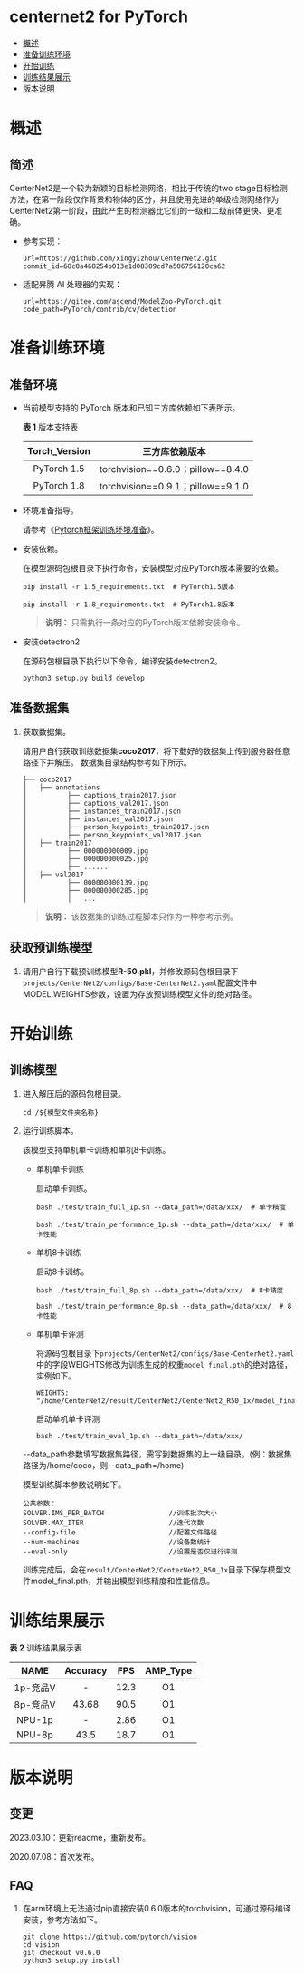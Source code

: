 # centernet2 for PyTorch

-   [概述](概述.md)
-   [准备训练环境](准备训练环境.md)
-   [开始训练](开始训练.md)
-   [训练结果展示](训练结果展示.md)
-   [版本说明](版本说明.md)



# 概述

## 简述

CenterNet2是一个较为新颖的目标检测网络，相比于传统的two stage目标检测方法，在第一阶段仅作背景和物体的区分，并且使用先进的单级检测网络作为CenterNet2第一阶段，由此产生的检测器比它们的一级和二级前体更快、更准确。

- 参考实现：

  ```
  url=https://github.com/xingyizhou/CenterNet2.git 
  commit_id=68c0a468254b013e1d08309cd7a506756120ca62
  ```

- 适配昇腾 AI 处理器的实现：

  ```
  url=https://gitee.com/ascend/ModelZoo-PyTorch.git
  code_path=PyTorch/contrib/cv/detection
  ```

# 准备训练环境

## 准备环境

- 当前模型支持的 PyTorch 版本和已知三方库依赖如下表所示。

  **表 1**  版本支持表

  | Torch_Version |          三方库依赖版本           |
  | :-----------: | :-------------------------------: |
  |  PyTorch 1.5  | torchvision==0.6.0；pillow==8.4.0 |
  |  PyTorch 1.8  | torchvision==0.9.1；pillow==9.1.0 |

- 环境准备指导。

  请参考《[Pytorch框架训练环境准备](https://www.hiascend.com/document/detail/zh/ModelZoo/pytorchframework/ptes)》。

- 安装依赖。

  在模型源码包根目录下执行命令，安装模型对应PyTorch版本需要的依赖。

  ```
  pip install -r 1.5_requirements.txt  # PyTorch1.5版本
  
  pip install -r 1.8_requirements.txt  # PyTorch1.8版本
  ```

  > **说明：** 
  > 只需执行一条对应的PyTorch版本依赖安装命令。

- 安装detectron2

  在源码包根目录下执行以下命令，编译安装detectron2。

  ```
  python3 setup.py build develop
  ```

## 准备数据集

1. 获取数据集。

   请用户自行获取训练数据集**coco2017**，将下载好的数据集上传到服务器任意路径下并解压。
   数据集目录结构参考如下所示。

   ```
   ├── coco2017
   │   ├── annotations
   │          ├── captions_train2017.json
   │          ├── captions_val2017.json
   │          ├── instances_train2017.json
   │          ├── instances_val2017.json
   │          ├── person_keypoints_train2017.json
   │          ├── person_keypoints_val2017.json
   │   ├── train2017
   │          ├── 000000000009.jpg
   │          ├── 000000000025.jpg
   │          ├── ......
   │   ├── val2017
   │          ├── 000000000139.jpg
   │          ├── 000000000285.jpg
   │          │   ...         
   ```

   > **说明：** 
   > 该数据集的训练过程脚本只作为一种参考示例。

## 获取预训练模型

1. 请用户自行下载预训练模型**R-50.pkl**，并修改源码包根目录下`projects/CenterNet2/configs/Base-CenterNet2.yaml`配置文件中MODEL.WEIGHTS参数，设置为存放预训练模型文件的绝对路径。


# 开始训练

## 训练模型

1. 进入解压后的源码包根目录。

   ```
   cd /${模型文件夹名称} 
   ```

2. 运行训练脚本。

   该模型支持单机单卡训练和单机8卡训练。

   - 单机单卡训练

     启动单卡训练。

     ```
     bash ./test/train_full_1p.sh --data_path=/data/xxx/  # 单卡精度
     
     bash ./test/train_performance_1p.sh --data_path=/data/xxx/  # 单卡性能
     ```

   - 单机8卡训练

     启动8卡训练。

     ```
     bash ./test/train_full_8p.sh --data_path=/data/xxx/  # 8卡精度
     
     bash ./test/train_performance_8p.sh --data_path=/data/xxx/  # 8卡性能
     ```

   - 单机单卡评测

     将源码包根目录下`projects/CenterNet2/configs/Base-CenterNet2.yaml`中的字段WEIGHTS修改为训练生成的权重`model_final.pth`的绝对路径，实例如下。

     ```
     WEIGHTS: "/home/CenterNet2/result/CenterNet2/CenterNet2_R50_1x/model_final.pth"
     ```

     启动单机单卡评测

     ```
     bash ./test/train_eval_1p.sh --data_path=/data/xxx/
     ```

   --data_path参数填写数据集路径，需写到数据集的上一级目录。(例：数据集路径为/home/coco，则--data_path=/home)

   模型训练脚本参数说明如下。

   ```
   公共参数：
   SOLVER.IMS_PER_BATCH                //训练批次大小
   SOLVER.MAX_ITER                     //迭代次数
   --config-file                       //配置文件路径
   --num-machines                      //设备数统计
   --eval-only                         //设置是否仅进行评测
   ```
   
   训练完成后，会在`result/CenterNet2/CenterNet2_R50_1x`目录下保存模型文件model_final.pth，并输出模型训练精度和性能信息。

# 训练结果展示

**表 2**  训练结果展示表

|   NAME   | Accuracy | FPS  | AMP_Type |
| :------: | :------: | :--: | :------: |
| 1p-竞品V |    -     | 12.3 |    O1    |
| 8p-竞品V |  43.68   | 90.5 |    O1    |
|  NPU-1p  |    -     | 2.86 |    O1    |
|  NPU-8p  |   43.5   | 18.7 |    O1    |

# 版本说明

## 变更

2023.03.10：更新readme，重新发布。

2020.07.08：首次发布。

## FAQ

1. 在arm环境上无法通过pip直接安装0.6.0版本的torchvision，可通过源码编译安装，参考方法如下。

   ```
   git clone https://github.com/pytorch/vision
   cd vision
   git checkout v0.6.0
   python3 setup.py install
   ```